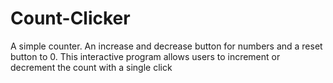 # Count-Clicker
A simple counter. 
An increase and decrease button for numbers and a reset button to 0.
This interactive program allows users to increment or decrement the count with a single click
